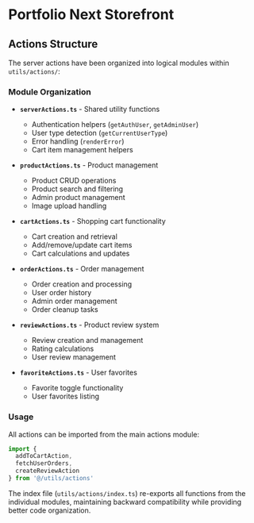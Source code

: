 # Portfolio Next Storefront

## Actions Structure

The server actions have been organized into logical modules within `utils/actions/`:

### Module Organization

- **`serverActions.ts`** - Shared utility functions
  - Authentication helpers (`getAuthUser`, `getAdminUser`)
  - User type detection (`getCurrentUserType`)
  - Error handling (`renderError`)
  - Cart item management helpers

- **`productActions.ts`** - Product management
  - Product CRUD operations
  - Product search and filtering
  - Admin product management
  - Image upload handling

- **`cartActions.ts`** - Shopping cart functionality
  - Cart creation and retrieval
  - Add/remove/update cart items
  - Cart calculations and updates

- **`orderActions.ts`** - Order management
  - Order creation and processing
  - User order history
  - Admin order management
  - Order cleanup tasks

- **`reviewActions.ts`** - Product review system
  - Review creation and management
  - Rating calculations
  - User review management

- **`favoriteActions.ts`** - User favorites
  - Favorite toggle functionality
  - User favorites listing

### Usage

All actions can be imported from the main actions module:

```typescript
import { 
  addToCartAction, 
  fetchUserOrders, 
  createReviewAction 
} from '@/utils/actions'
```

The index file (`utils/actions/index.ts`) re-exports all functions from the individual modules, maintaining backward compatibility while providing better code organization.
